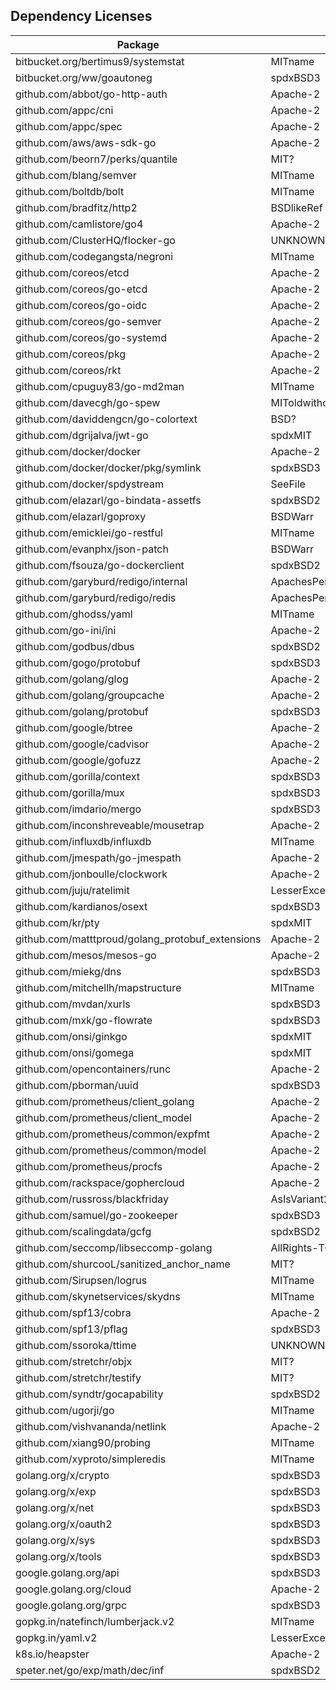 Dependency Licenses
-------------------

Package | License
------- | -------
bitbucket.org/bertimus9/systemstat | MITname
bitbucket.org/ww/goautoneg | spdxBSD3
github.com/abbot/go-http-auth | Apache-2
github.com/appc/cni | Apache-2
github.com/appc/spec | Apache-2
github.com/aws/aws-sdk-go | Apache-2
github.com/beorn7/perks/quantile | MIT?
github.com/blang/semver | MITname
github.com/boltdb/bolt | MITname
github.com/bradfitz/http2 | BSDlikeRef
github.com/camlistore/go4 | Apache-2
github.com/ClusterHQ/flocker-go | UNKNOWN
github.com/codegangsta/negroni | MITname
github.com/coreos/etcd | Apache-2
github.com/coreos/go-etcd | Apache-2
github.com/coreos/go-oidc | Apache-2
github.com/coreos/go-semver | Apache-2
github.com/coreos/go-systemd | Apache-2
github.com/coreos/pkg | Apache-2
github.com/coreos/rkt | Apache-2
github.com/cpuguy83/go-md2man | MITname
github.com/davecgh/go-spew | MIToldwithoutSellandNoDocumentationRequi
github.com/daviddengcn/go-colortext | BSD?
github.com/dgrijalva/jwt-go | spdxMIT
github.com/docker/docker | Apache-2
github.com/docker/docker/pkg/symlink | spdxBSD3
github.com/docker/spdystream | SeeFile
github.com/elazarl/go-bindata-assetfs | spdxBSD2
github.com/elazarl/goproxy | BSDWarr
github.com/emicklei/go-restful | MITname
github.com/evanphx/json-patch | BSDWarr
github.com/fsouza/go-dockerclient | spdxBSD2
github.com/garyburd/redigo/internal | ApachesPermLim
github.com/garyburd/redigo/redis | ApachesPermLim
github.com/ghodss/yaml | MITname
github.com/go-ini/ini | Apache-2
github.com/godbus/dbus | spdxBSD2
github.com/gogo/protobuf | spdxBSD3
github.com/golang/glog | Apache-2
github.com/golang/groupcache | Apache-2
github.com/golang/protobuf | spdxBSD3
github.com/google/btree | Apache-2
github.com/google/cadvisor | Apache-2
github.com/google/gofuzz | Apache-2
github.com/gorilla/context | spdxBSD3
github.com/gorilla/mux | spdxBSD3
github.com/imdario/mergo | spdxBSD3
github.com/inconshreveable/mousetrap | Apache-2
github.com/influxdb/influxdb | MITname
github.com/jmespath/go-jmespath | Apache-2
github.com/jonboulle/clockwork | Apache-2
github.com/juju/ratelimit | LesserExceptionGPLVer3-TOOLONG
github.com/kardianos/osext | spdxBSD3
github.com/kr/pty | spdxMIT
github.com/matttproud/golang_protobuf_extensions | Apache-2
github.com/mesos/mesos-go | Apache-2
github.com/miekg/dns | spdxBSD3
github.com/mitchellh/mapstructure | MITname
github.com/mvdan/xurls | spdxBSD3
github.com/mxk/go-flowrate | spdxBSD3
github.com/onsi/ginkgo | spdxMIT
github.com/onsi/gomega | spdxMIT
github.com/opencontainers/runc | Apache-2
github.com/pborman/uuid | spdxBSD3
github.com/prometheus/client_golang | Apache-2
github.com/prometheus/client_model | Apache-2
github.com/prometheus/common/expfmt | Apache-2
github.com/prometheus/common/model | Apache-2
github.com/prometheus/procfs | Apache-2
github.com/rackspace/gophercloud | Apache-2
github.com/russross/blackfriday | AsIsVariant2-TOOLONG
github.com/samuel/go-zookeeper | spdxBSD3
github.com/scalingdata/gcfg | spdxBSD2
github.com/seccomp/libseccomp-golang | AllRights-TOOLONG
github.com/shurcooL/sanitized_anchor_name | MIT?
github.com/Sirupsen/logrus | MITname
github.com/skynetservices/skydns | MITname
github.com/spf13/cobra | Apache-2
github.com/spf13/pflag | spdxBSD3
github.com/ssoroka/ttime | UNKNOWN
github.com/stretchr/objx | MIT?
github.com/stretchr/testify | MIT?
github.com/syndtr/gocapability | spdxBSD2
github.com/ugorji/go | MITname
github.com/vishvananda/netlink | Apache-2
github.com/xiang90/probing | MITname
github.com/xyproto/simpleredis | MITname
golang.org/x/crypto | spdxBSD3
golang.org/x/exp | spdxBSD3
golang.org/x/net | spdxBSD3
golang.org/x/oauth2 | spdxBSD3
golang.org/x/sys | spdxBSD3
golang.org/x/tools | spdxBSD3
google.golang.org/api | spdxBSD3
google.golang.org/cloud | Apache-2
google.golang.org/grpc | spdxBSD3
gopkg.in/natefinch/lumberjack.v2 | MITname
gopkg.in/yaml.v2 | LesserExceptionGPLVer3-TOOLONG
k8s.io/heapster | Apache-2
speter.net/go/exp/math/dec/inf | spdxBSD2
